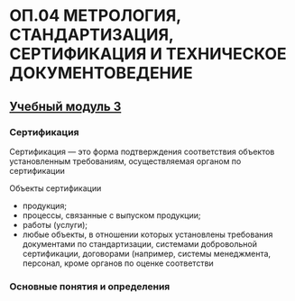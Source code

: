 # ОП.04 МЕТРОЛОГИЯ, СТАНДАРТИЗАЦИЯ, СЕРТИФИКАЦИЯ И ТЕХНИЧЕСКОЕ ДОКУМЕНТОВЕДЕНИЕ

## [Учебный модуль 3](https://github.com/polinalisafox/metro2033/blob/main/README.md) 

### Сертификация 

Сертификация —  это форма подтверждения соответствия объектов установленным требованиям, осуществляемая органом по сертификации 

Объекты сертификации

- продукция;
- процессы, связанные с выпуском продукции;
- работы (услуги);
- любые объекты, в отношении которых установлены требования документами по стандартизации, системами добровольной сертификации, договорами (например, системы менеджмента, персонал, кроме органов по оценке соответстви
### Основные понятия и определения
